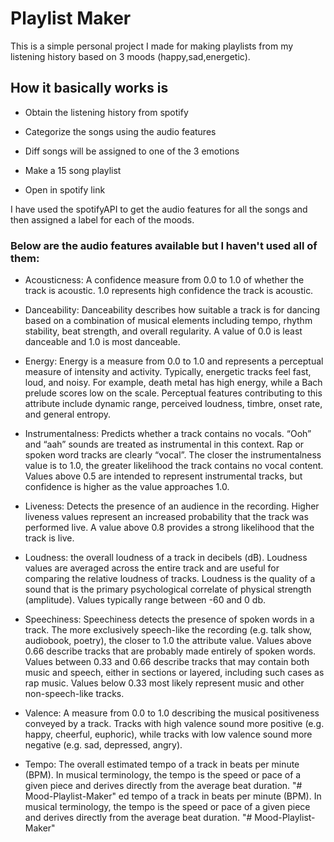 # Playlist Maker

This is a simple personal project I made for making playlists from my listening history based on 3 moods (happy,sad,energetic). 

## How it basically works is

- Obtain the listening history from spotify

- Categorize the songs using the audio features 

- Diff songs will be assigned to one of the 3 emotions

- Make a 15 song playlist 

- Open in spotify link

I have used the spotifyAPI to get the audio features for all the songs and then assigned a label for each of the moods. 

### Below are the audio features available but I haven't used all of them:

- Acousticness: A confidence measure from 0.0 to 1.0 of whether the track is acoustic. 1.0 represents high confidence the track is acoustic.

- Danceability: Danceability describes how suitable a track is for dancing based on a combination of musical elements including tempo, rhythm stability, beat strength, and overall regularity. A value of 0.0 is least danceable and 1.0 is most danceable.

- Energy: Energy is a measure from 0.0 to 1.0 and represents a perceptual measure of intensity and activity. Typically, energetic tracks feel fast, loud, and noisy. For example, death metal has high energy, while a Bach prelude scores low on the scale. Perceptual features contributing to this attribute include dynamic range, perceived loudness, timbre, onset rate, and general entropy.

- Instrumentalness: Predicts whether a track contains no vocals. “Ooh” and “aah” sounds are treated as instrumental in this context. Rap or spoken word tracks are clearly “vocal”. The closer the instrumentalness value is to 1.0, the greater likelihood the track contains no vocal content. Values above 0.5 are intended to represent instrumental tracks, but confidence is higher as the value approaches 1.0.

- Liveness: Detects the presence of an audience in the recording. Higher liveness values represent an increased probability that the track was performed live. A value above 0.8 provides a strong likelihood that the track is live.

- Loudness: the overall loudness of a track in decibels (dB). Loudness values are averaged across the entire track and are useful for comparing the relative loudness of tracks. Loudness is the quality of a sound that is the primary psychological correlate of physical strength (amplitude). Values typically range between -60 and 0 db.

- Speechiness: Speechiness detects the presence of spoken words in a track. The more exclusively speech-like the recording (e.g. talk show, audiobook, poetry), the closer to 1.0 the attribute value. Values above 0.66 describe tracks that are probably made entirely of spoken words. Values between 0.33 and 0.66 describe tracks that may contain both music and speech, either in sections or layered, including such cases as rap music. Values below 0.33 most likely represent music and other non-speech-like tracks.

- Valence: A measure from 0.0 to 1.0 describing the musical positiveness conveyed by a track. Tracks with high valence sound more positive (e.g. happy, cheerful, euphoric), while tracks with low valence sound more negative (e.g. sad, depressed, angry).

- Tempo: The overall estimated tempo of a track in beats per minute (BPM). In musical terminology, the tempo is the speed or pace of a given piece and derives directly from the average beat duration.
"# Mood-Playlist-Maker" ed tempo of a track in beats per minute (BPM). In musical terminology, the tempo is the speed or pace of a given piece and derives directly from the average beat duration.
"# Mood-Playlist-Maker" 
